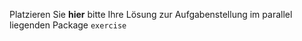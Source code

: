 Platzieren Sie **hier** bitte Ihre Lösung zur Aufgabenstellung im parallel liegenden Package 
``exercise``
